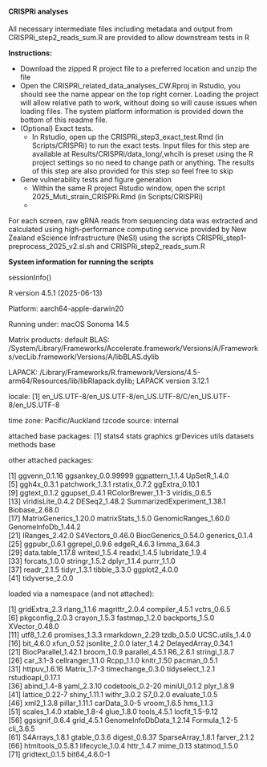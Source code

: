 #### CRISPRi analyses

All necessary intermediate files including metadata and output from CRISPRi_step2_reads_sum.R are provided to allow downstream tests in R

**Instructions:**

 - Download the zipped R project file to a preferred location and unzip the file
 - Open the CRISPRi_related_data_analyses_CW.Rproj in Rstudio, you should see the name appear on the top right corner. Loading the project will allow relative path to work, without doing so will cause issues when loading files. The system platform information is provided down the bottom of this readme file.
 - (Optional) Exact tests. 
   - In Rstudio, open up the CRISPRi_step3_exact_test.Rmd (in Scripts/CRISPRi) to run the exact tests. Input files for this step are available at Results/CRISPRi/data_long/,whcih is preset using the R project settings so no need to change path or anything. The results of this step are also provided for this step so feel free to skip
 - Gene vulnerability tests and figure generation
   - Within the same R project Rstudio window, open the script 2025_Muti_strain_CRISPRi.Rmd (in Scripts/CRISPRi)
   - 
  

For each screen, raw gRNA reads from sequencing data was extracted and calculated using high-performance computing service provided by New Zealand eScience Infrastructure (NeSI)  using the scripts CRISPRi_step1-preprocess_2025_v2.sl.sh and CRISPRi_step2_reads_sum.R 




**System information for running the scripts**

sessionInfo()

R version 4.5.1 (2025-06-13)

Platform: aarch64-apple-darwin20

Running under: macOS Sonoma 14.5

Matrix products: default
BLAS:   /System/Library/Frameworks/Accelerate.framework/Versions/A/Frameworks/vecLib.framework/Versions/A/libBLAS.dylib 

LAPACK: /Library/Frameworks/R.framework/Versions/4.5-arm64/Resources/lib/libRlapack.dylib;  LAPACK version 3.12.1

locale:
[1] en_US.UTF-8/en_US.UTF-8/en_US.UTF-8/C/en_US.UTF-8/en_US.UTF-8

time zone: Pacific/Auckland
tzcode source: internal

attached base packages:
[1] stats4    stats     graphics  grDevices utils     datasets  methods   base     

other attached packages:

 [1] ggvenn_0.1.16               ggsankey_0.0.99999          ggpattern_1.1.4             UpSetR_1.4.0               
 [5] ggh4x_0.3.1                 patchwork_1.3.1             rstatix_0.7.2               ggExtra_0.10.1             
 [9] ggtext_0.1.2                ggupset_0.4.1               RColorBrewer_1.1-3          viridis_0.6.5              
[13] viridisLite_0.4.2           DESeq2_1.48.2               SummarizedExperiment_1.38.1 Biobase_2.68.0             
[17] MatrixGenerics_1.20.0       matrixStats_1.5.0           GenomicRanges_1.60.0        GenomeInfoDb_1.44.2        
[21] IRanges_2.42.0              S4Vectors_0.46.0            BiocGenerics_0.54.0         generics_0.1.4             
[25] ggpubr_0.6.1                ggrepel_0.9.6               edgeR_4.6.3                 limma_3.64.3               
[29] data.table_1.17.8           writexl_1.5.4               readxl_1.4.5                lubridate_1.9.4            
[33] forcats_1.0.0               stringr_1.5.2               dplyr_1.1.4                 purrr_1.1.0                
[37] readr_2.1.5                 tidyr_1.3.1                 tibble_3.3.0                ggplot2_4.0.0              
[41] tidyverse_2.0.0            

loaded via a namespace (and not attached):

 [1] gridExtra_2.3           rlang_1.1.6             magrittr_2.0.4          compiler_4.5.1          vctrs_0.6.5            
 [6] pkgconfig_2.0.3         crayon_1.5.3            fastmap_1.2.0           backports_1.5.0         XVector_0.48.0         
[11] utf8_1.2.6              promises_1.3.3          rmarkdown_2.29          tzdb_0.5.0              UCSC.utils_1.4.0       
[16] bit_4.6.0               xfun_0.52               jsonlite_2.0.0          later_1.4.2             DelayedArray_0.34.1    
[21] BiocParallel_1.42.1     broom_1.0.9             parallel_4.5.1          R6_2.6.1                stringi_1.8.7          
[26] car_3.1-3               cellranger_1.1.0        Rcpp_1.1.0              knitr_1.50              pacman_0.5.1           
[31] httpuv_1.6.16           Matrix_1.7-3            timechange_0.3.0        tidyselect_1.2.1        rstudioapi_0.17.1      
[36] abind_1.4-8             yaml_2.3.10             codetools_0.2-20        miniUI_0.1.2            plyr_1.8.9             
[41] lattice_0.22-7          shiny_1.11.1            withr_3.0.2             S7_0.2.0                evaluate_1.0.5         
[46] xml2_1.3.8              pillar_1.11.1           carData_3.0-5           vroom_1.6.5             hms_1.1.3              
[51] scales_1.4.0            xtable_1.8-4            glue_1.8.0              tools_4.5.1             locfit_1.5-9.12        
[56] ggsignif_0.6.4          grid_4.5.1              GenomeInfoDbData_1.2.14 Formula_1.2-5           cli_3.6.5              
[61] S4Arrays_1.8.1          gtable_0.3.6            digest_0.6.37           SparseArray_1.8.1       farver_2.1.2           
[66] htmltools_0.5.8.1       lifecycle_1.0.4         httr_1.4.7              mime_0.13               statmod_1.5.0          
[71] gridtext_0.1.5          bit64_4.6.0-1          
